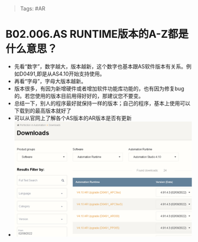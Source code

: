 > Tags: #AR

# B02.006.AS RUNTIME版本的A-Z都是什么意思？

- 先看“数字”，数字越大，版本越新，这个数字也基本跟AS软件版本有关系。例如D0491,即是从AS4.10开始支持使用。
- 再看“字母”，字母大版本越新。
- 版本很多，有因为新增硬件或者增加软件功能库功能的，也有因为修复bug的。若您使用的版本目前用得好好的，那建议您不要变。
- 总结一下，别人的程序最好就保持一样的版本；自己的程序，基本上使用可以下载到的最高版本就好了
- 可以从官网上了解各个AS版本的AR版本是否有更新
- ![Img](./FILES/006AS%20RUNTIME版本的A-Z都是什么意思？.md/img-20220530150225.png)
